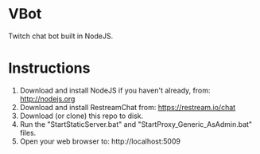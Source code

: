 # VBot
Twitch chat bot built in NodeJS.

Instructions
==========
1) Download and install NodeJS if you haven't already, from: http://nodejs.org
2) Download and install RestreamChat from: https://restream.io/chat
3) Download (or clone) this repo to disk.
4) Run the "StartStaticServer.bat" and "StartProxy_Generic_AsAdmin.bat" files.
5) Open your web browser to: http://localhost:5009